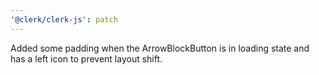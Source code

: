 ```yaml
---
'@clerk/clerk-js': patch
---
```


Added some padding when the ArrowBlockButton is in loading state and has a left icon to prevent layout shift.
